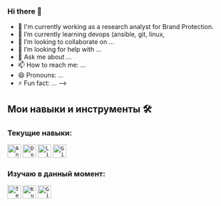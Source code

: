 ### Hi there 👋

- 🔭 I'm currently working as a research analyst for Brand Protection.
- 🌱 I’m currently learning devops (ansible, git, linux, 
- 👯 I’m looking to collaborate on ...
- 🤔 I’m looking for help with ...
- 💬 Ask me about ...
- 📫 How to reach me: ...
- 😄 Pronouns: ...
- ⚡ Fun fact: ...
-->

## Мои навыки и инструменты 🛠️

### Текущие навыки:

<code><img height="30" src="https://www.vectorlogo.zone/logos/ansible/ansible-icon.svg" alt="Ansible"></code>
<code><img height="30" src="https://www.vectorlogo.zone/logos/docker/docker-icon.svg" alt="Docker"></code>
<code><img height="30" src="https://www.vectorlogo.zone/logos/linux/linux-icon.svg" alt="Linux"></code>
<code><img height="30" src="https://www.vectorlogo.zone/logos/git-scm/git-scm-icon.svg" alt="Git"></code>

### Изучаю в данный момент:

<code><img height="30" src="https://www.vectorlogo.zone/logos/terraformio/terraformio-icon.svg" alt="Terraform"></code>
<code><img height="30" src="https://www.vectorlogo.zone/logos/kubernetes/kubernetes-icon.svg" alt="Kubernetes"></code>
<code><img height="30" src="https://www.vectorlogo.zone/logos/gitlab/gitlab-icon.svg" alt="GitLab"></code>

